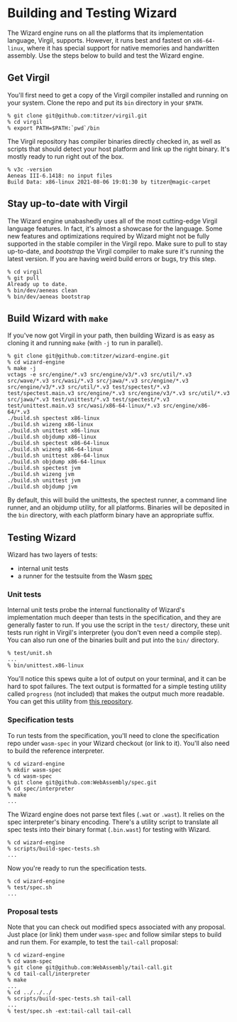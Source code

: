 # Building and Testing Wizard

The Wizard engine runs on all the platforms that its implementation language, Virgil, supports.
However, it runs best and fastest on `x86-64-linux`, where it has special support for native memories and handwritten assembly.
Use the steps below to build and test the Wizard engine.

## Get Virgil

You'll first need to get a copy of the Virgil compiler installed and running on your system.
Clone the repo and put its `bin` directory in your `$PATH`.

```
% git clone git@github.com:titzer/virgil.git
% cd virgil
% export PATH=$PATH:`pwd`/bin
```

The Virgil repository has compiler binaries directly checked in, as well as scripts that should detect your host platform and link up the right binary.
It's mostly ready to run right out of the box.

```
% v3c -version
Aeneas III-6.1418: no input files
Build Data: x86-linux 2021-08-06 19:01:30 by titzer@magic-carpet
```

## Stay up-to-date with Virgil

The Wizard engine unabashedly uses all of the most cutting-edge Virgil language features.
In fact, it's almost a showcase for the language.
Some new features and optimizations required by Wizard might not be fully supported in the stable compiler in the Virgil repo.
Make sure to pull to stay up-to-date, and *bootstrap* the Virgil compiler to make sure it's running the latest version.
If you are having weird build errors or bugs, try this step.

```
% cd virgil
% git pull
Already up to date.
% bin/dev/aeneas clean
% bin/dev/aeneas bootstrap
```

## Build Wizard with `make`

If you've now got Virgil in your path, then building Wizard is as easy as cloning it and running `make` (with `-j` to run in parallel).

```
% git clone git@github.com:titzer/wizard-engine.git
% cd wizard-engine
% make -j
vctags -e src/engine/*.v3 src/engine/v3/*.v3 src/util/*.v3 src/wave/*.v3 src/wasi/*.v3 src/jawa/*.v3 src/engine/*.v3 src/engine/v3/*.v3 src/util/*.v3 test/spectest/*.v3 test/spectest.main.v3 src/engine/*.v3 src/engine/v3/*.v3 src/util/*.v3 src/jawa/*.v3 test/unittest/*.v3 test/spectest/*.v3 test/unittest.main.v3 src/wasi/x86-64-linux/*.v3 src/engine/x86-64/*.v3
./build.sh spectest x86-linux
./build.sh wizeng x86-linux
./build.sh unittest x86-linux
./build.sh objdump x86-linux
./build.sh spectest x86-64-linux
./build.sh wizeng x86-64-linux
./build.sh unittest x86-64-linux
./build.sh objdump x86-64-linux
./build.sh spectest jvm
./build.sh wizeng jvm
./build.sh unittest jvm
./build.sh objdump jvm
```

By default, this will build the unittests, the spectest runner, a command line runner, and an objdump utility, for all platforms.
Binaries will be deposited in the `bin` directory, with each platform binary have an appropriate suffix.


## Testing Wizard

Wizard has two layers of tests:

* internal unit tests
* a runner for the testsuite from the Wasm [spec](http://github.com/WebAssembly/spec)

### Unit tests
Internal unit tests probe the internal functionality of Wizard's implementation much deeper than tests in the specification, and they are generally faster to run.
If you use the script in the `test/` directory, these unit tests run right in Virgil's interpreter (you don't even need a compile step).
You can also run one of the binaries built and put into the `bin/` directory.

```
% test/unit.sh
...
% bin/unittest.x86-linux
```

You'll notice this spews quite a lot of output on your terminal, and it can be hard to spot failures.
The text output is formatted for a simple testing utility called `progress` (not included) that makes the output much more readable.
You can get this utility from [this repository](https://github.com/titzer/progress).

### Specification tests

To run tests from the specification, you'll need to clone the specification repo under `wasm-spec` in your Wizard checkout (or link to it).
You'll also need to build the reference interpreter.

```
% cd wizard-engine
% mkdir wasm-spec
% cd wasm-spec
% git clone git@github.com:WebAssembly/spec.git
% cd spec/interpreter
% make
...
```

The Wizard engine does not parse text files (`.wat` or `.wast`).
It relies on the spec interpreter's binary encoding.
There's a utility script to translate all spec tests into their binary format (`.bin.wast`) for testing with Wizard.

```
% cd wizard-engine
% scripts/build-spec-tests.sh
...
```

Now you're ready to run the specification tests.

```
% cd wizard-engine
% test/spec.sh
...
```

### Proposal tests

Note that you can check out modified specs associated with any proposal.
Just place (or link) them under `wasm-spec` and follow similar steps to build and run them.
For example, to test the `tail-call` proposal:

```
% cd wizard-engine
% cd wasm-spec
% git clone git@github.com:WebAssembly/tail-call.git
% cd tail-call/interpreter
% make
...
% cd ../../../
% scripts/build-spec-tests.sh tail-call
...
% test/spec.sh -ext:tail-call tail-call
```
